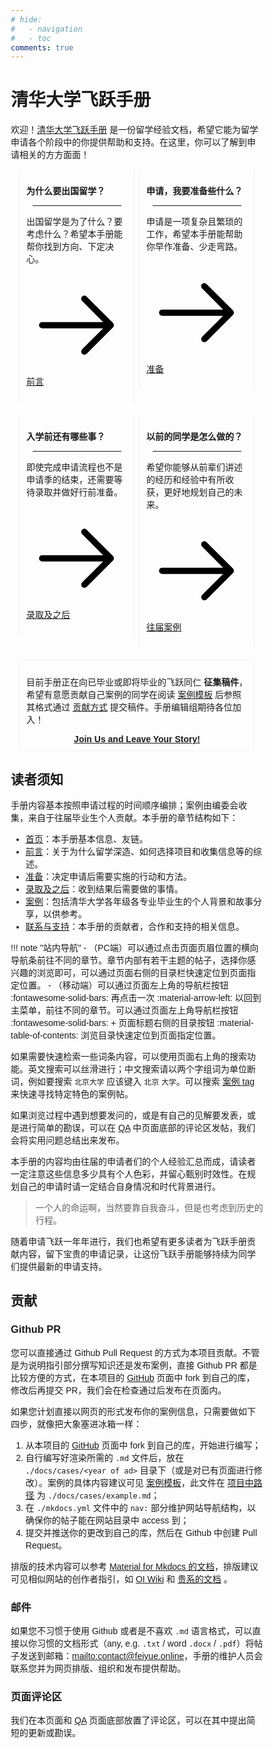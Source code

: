 ```yaml
---
# hide:
#   - navigation
#   - toc
comments: true
---
```


# 清华大学飞跃手册


<style>
* {
  box-sizing: border-box;
}
body {
  font-family: Arial, Helvetica, sans-serif;
}
hr.narrow {margin: 0 10px}
/* 并排浮动两列 */
.column {
  float: left;
  width: 50%;
  padding: 0 5px;
}
.fullcolumn {
  float: left;
  width: 100%;
  padding: 0 5px;
}


/* 删除多余的左右边距，由于填充 */
.row {margin: 0 10px; margin-bottom: 20px;}

/* 清除列后的浮点数 */
.row:after {
  content: "";
  display: table;
  clear: both;
}

/* 响应列 */
@media screen and (max-width: 600px) {
  .column {
    width: 100%;
    display: block;
    margin-bottom: 20px;
  }
}

/* 设置计数器卡片的样式 */
.card {
  box-shadow: 0 0px 3px 0 rgba(128, 128, 128, 0.2);
  padding: 10px;
  transition: 0.3s;
  /* text-align: center; */
  /* background-color: #ffffff; */
  border-radius: 2px;
}
.card:hover {
  box-shadow: 0 8px 16px 0 rgba(128, 128, 128, 0.2);
}
.container {
  padding: 5px 5px;
}
</style>

欢迎！[清华大学飞跃手册](https://feiyue.online) 是一份留学经验文档，希望它能为留学申请各个阶段中的你提供帮助和支持。在这里，你可以了解到申请相关的方方面面！


<div class="row">
  <div class="column">
    <div class="card">
      <p><strong>为什么要出国留学？</strong></p>
      <hr class = "narrow">
      <p>出国留学是为了什么？要考虑什么？希望本手册能帮你找到方向、下定决心。</p>
      <p><a href="./preface/why"><span class="twemoji"><svg xmlns="http://www.w3.org/2000/svg" viewBox="0 0 24 24"><path d="M13.22 19.03a.75.75 0 0 1 0-1.06L18.19 13H3.75a.75.75 0 0 1 0-1.5h14.44l-4.97-4.97a.749.749 0 0 1 .326-1.275.749.749 0 0 1 .734.215l6.25 6.25a.75.75 0 0 1 0 1.06l-6.25 6.25a.75.75 0 0 1-1.06 0Z"></path></svg></span> 前言</a></p>
    </div>
  </div>

  <div class="column">
    <div class="card">
      <p><strong>申请，我要准备些什么？</strong></p>
      <hr class = "narrow">
      <p>申请是一项复杂且繁琐的工作，希望本手册能帮助你早作准备、少走弯路。</p>
      <p><a href="./prepare"><span class="twemoji"><svg xmlns="http://www.w3.org/2000/svg" viewBox="0 0 24 24"><path d="M13.22 19.03a.75.75 0 0 1 0-1.06L18.19 13H3.75a.75.75 0 0 1 0-1.5h14.44l-4.97-4.97a.749.749 0 0 1 .326-1.275.749.749 0 0 1 .734.215l6.25 6.25a.75.75 0 0 1 0 1.06l-6.25 6.25a.75.75 0 0 1-1.06 0Z"></path></svg></span> 准备</a></p>
    </div>
  </div>
</div>
<div class="row">
  <div class="column">
    <div class="card">
      <p><strong>入学前还有哪些事？</strong></p>
      <hr class = "narrow">
      <p>即使完成申请流程也不是申请季的结束，还需要等待录取并做好行前准备。</p>
      <p><a href="./afterad"><span class="twemoji"><svg xmlns="http://www.w3.org/2000/svg" viewBox="0 0 24 24"><path d="M13.22 19.03a.75.75 0 0 1 0-1.06L18.19 13H3.75a.75.75 0 0 1 0-1.5h14.44l-4.97-4.97a.749.749 0 0 1 .326-1.275.749.749 0 0 1 .734.215l6.25 6.25a.75.75 0 0 1 0 1.06l-6.25 6.25a.75.75 0 0 1-1.06 0Z"></path></svg></span> 录取及之后</a></p>
    </div>
  </div>
  
  <div class="column">
    <div class="card">
      <p><strong>以前的同学是怎么做的？</strong></p>
      <hr class = "narrow">
      <p>希望你能够从前辈们讲述的经历和经验中有所收获，更好地规划自己的未来。</p>
      <p><a href="./cases"><span class="twemoji"><svg xmlns="http://www.w3.org/2000/svg" viewBox="0 0 24 24"><path d="M13.22 19.03a.75.75 0 0 1 0-1.06L18.19 13H3.75a.75.75 0 0 1 0-1.5h14.44l-4.97-4.97a.749.749 0 0 1 .326-1.275.749.749 0 0 1 .734.215l6.25 6.25a.75.75 0 0 1 0 1.06l-6.25 6.25a.75.75 0 0 1-1.06 0Z"></path></svg></span> 往届案例</a></p>
    </div>
  </div>
</div>
<div class="row">
  <div class="fullcolumn">
    <div class="card">
        <p>目前手册正在向已毕业或即将毕业的飞跃同仁 <strong>征集稿件</strong>，希望有意愿贡献自己案例的同学在阅读 <a href="cases/example/">案例模板</a> 后参照其格式通过 <a href="#2">贡献方式</a> 提交稿件。手册编辑组期待各位加入！</p>
        <div align="center"><a class="md-button" href="./cases/example"><strong>Join Us and Leave Your Story!</strong></a></div>
    </div>
  </div>
</div>




## 读者须知

手册内容基本按照申请过程的时间顺序编排；案例由编委会收集，来自于往届毕业生个人贡献。本手册的章节结构如下：

- [首页](../)：本手册基本信息、友链。
- [前言](preface/why/)：关于为什么留学深造、如何选择项目和收集信息等的综述。
- [准备](prepare)：决定申请后需要实施的行动和方法。
- [录取及之后](afterad)：收到结果后需要做的事情。
- [案例](cases)：包括清华大学各年级各专业毕业生的个人背景和故事分享，以供参考。
- [联系与支持](contact/support/)：本手册的贡献者，合作和支持的相关信息。
<!-- - [招生信息](ad)：包括一些项目或课题组的招生广告、要求和指引。 -->

!!! note "站内导航"
    -   （PC端）可以通过点击页面页眉位置的横向导航条前往不同的章节。章节内部有若干主题的帖子，选择你感兴趣的浏览即可，可以通过页面右侧的目录栏快速定位到页面指定位置。
    -   （移动端）可以通过页面左上角的导航栏按钮 :fontawesome-solid-bars: 再点击一次 :material-arrow-left: 以回到主菜单，前往不同的章节。可以通过页面左上角导航栏按钮 :fontawesome-solid-bars: + 页面标题右侧的目录按钮 :material-table-of-contents: 浏览目录快速定位到页面指定位置。

如果需要快速检索一些词条内容，可以使用页面右上角的搜索功能。英文搜索可以丝滑进行；中文搜索请以两个字组词为单位断词，例如要搜索 `北京大学` 应该键入 `北京` `大学`。可以搜索 [案例 tag](cases/tags) 来快速寻找特定特色的案例帖。

如果浏览过程中遇到想要发问的，或是有自己的见解要发表，或是进行简单的勘误，可以在 [QA](main/qa/) 中页面底部的评论区发帖，我们会将实用问题总结出来发布。

本手册的内容均由往届的申请者们的个人经验汇总而成，请读者一定注意这些信息多少具有个人色彩，并留心甄别时效性。在规划自己的申请时请一定结合自身情况和时代背景进行。

> 一个人的命运啊，当然要靠自我奋斗，但是也考虑到历史的行程。

随着申请飞跃一年年进行，我们也希望有更多读者为飞跃手册贡献内容，留下宝贵的申请记录，让这份飞跃手册能够持续为同学们提供最新的申请支持。


## 贡献

### Github PR

您可以直接通过 Github Pull Request 的方式为本项目贡献。不管是为说明指引部分撰写知识还是发布案例，直接 Github PR 都是比较方便的方式，在本项目的 [GitHub](https://github.com/THU-feiyue/THU-feiyue) 页面中 fork 到自己的库，修改后再提交 PR，我们会在检查通过后发布在页面内。

如果您计划直接以网页的形式发布你的案例信息，只需要做如下四步，就像把大象塞进冰箱一样：

1.  从本项目的 [GitHub](https://github.com/THU-feiyue/THU-feiyue) 页面中 fork 到自己的库，开始进行编写；
2.  自行编写好渲染所需的 `.md` 文件后，放在 `./docs/cases/<year of ad>` 目录下（或是对已有页面进行修改）。案例的具体内容建议可见 [案例模板](cases/example)，此文件在 [项目中路径](https://github.com/THU-feiyue/THU-feiyue/blob/main/docs/cases/example.md) 为 `./docs/cases/example.md`；
3.  在 `./mkdocs.yml` 文件中的 `nav:` 部分维护网站导航结构，以确保你的帖子能在网站目录中 access 到；
4.  提交并推送你的更改到自己的库，然后在 Github 中创建 Pull Request。

排版的技术内容可以参考 [Material for Mkdocs 的文档](https://squidfunk.github.io/mkdocs-material/)，排版建议可见相似网站的创作者指引，如 [OI Wiki](https://oi-wiki.org/intro/format/) 和 [贵系的文档](https://docs.net9.org/notes/editor/) 。

### 邮件

如果您不习惯于使用 Github 或者是不喜欢 `.md` 语言格式，可以直接以你习惯的文档形式（any, e.g. `.txt` / word `.docx` / `.pdf`）将帖子发送到邮箱：<mailto:contact@feiyue.online>，手册的维护人员会联系您并为网页排版、组织和发布提供帮助。

### 页面评论区

我们在本页面和 [QA](main/qa/) 页面底部放置了评论区，可以在其中提出简短的更新或勘误。

